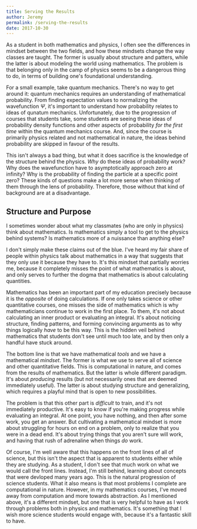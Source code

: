 ```yaml
---
title: Serving the Results
author: Jeremy
permalink: /serving-the-results
date: 2017-10-30
---
```


As a student in both mathematics and physics, I often see the differences in mindset between the two fields, and how these mindsets change the way classes are taught. The former is usually about structure and patters, while the latter is about modeling the world using mathematics. The problem is that belonging only in the camp of physics seems to be a dangerous thing to do, in terms of building one's foundational understanding.

For a small example, take quantum mechanics. There's no way to get around it: quantum mechanics requires an understanding of mathematical probability. From finding expectation values to normalizing the wavefunction $\Psi$, it's important to understand how probability relates to ideas of qunatum mechanics. Unfortunately, due to the progression of courses that students take, some students are seeing these ideas of probability density functions and other aspects of probability *for the first time* within the quantum mechanics course. And, since the course is primarily physics related and not mathematical in nature, the ideas behind probability are skipped in favour of the results.

This isn't always a bad thing, but what it does sacrifice is the knowledge of the structure behind the physics. *Why* do these ideas of probability work? Why does the wavefunction have to asymptotically approach zero at infinity? Why is the probability of finding the particle at a specific point zero? These kinds of questions make a lot more sense when thinking of them through the lens of probability. Therefore, those without that kind of background are at a disadvantage.

## Structure and Purpose

I sometimes wonder about what my classmates (who are only in physics) think about mathematics. Is mathematics simply a tool to get to the physics behind systems? Is mathematics more of a nuissance than anything else?

I don't simply make these claims out of the blue. I've heard my fair share of people within physics talk about mathematics in a way that suggests that they only use it because they have to. It's this mindset that partially worries me, because it completely misses the point of what mathematics is about, and only serves to further the dogma that mathematics is about calculating quantities.

Mathematics has been an important part of my education precisely because it is the *opposite* of doing calculations. If one only takes science or other quantitative courses, one misses the side of mathematics which is why mathematicians continue to work in the first place. To them, it's not about calculating an inner product or evaluating an integral. It's about noticing structure, finding patterns, and forming convincing arguments as to why things logically *have* to be this way. This is the hidden veil behind mathematics that students don't see until much too late, and by then only a handful have stuck around.

The bottom line is that we have mathematical *tools* and we have a mathematical *mindset*. The former is what we use to serve all of science and other quantitative fields. This is computational in nature, and comes from the results of mathematics. But the latter is whole different paradigm. It's about *producing* results (but not necessarily ones that are deemed immediately useful). The latter is about studying structure and generalizing, which requires a playful mind that is open to new possibilities.

The problem is that this other part is *difficult* to train, and it's not immediately productive. It's easy to know if you're making progress while evaluating an integral. At one point, you have nothing, and then after some work, you get an answer. But cultivating a mathematical mindset is more about struggling for hours on end on a problem, only to realize that you were in a dead end. It's about trying things that you aren't sure will work, and having that rush of adrenaline when things *do* work.

Of course, I'm well aware that this happens on the front lines of all of science, but this isn't the aspect that is apparent to students either while they are studying. As a student, I don't see that much work on what we would call the front lines. Instead, I'm still behind, learning about concepts that were devloped many years ago. This is the natural progression of science students. What it also means is that most problems I complete are computational in nature. However, in my mathematics courses, I've moved away from computation and more towards abstraction. As I mentioned above, it's a different mindset, but one that is very helpful to have as I work through problems both in physics and mathematics. It's something that I wish more science students would engage with, because it's a fantastic skill to have.